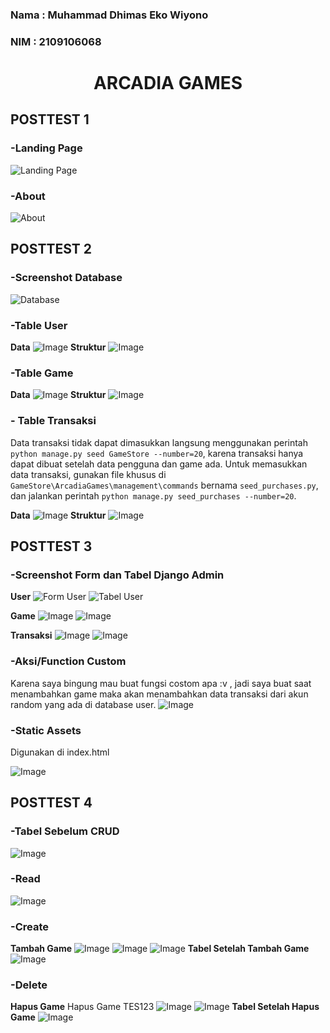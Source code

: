 ### Nama : Muhammad Dhimas Eko Wiyono
### NIM  : 2109106068


<h1 align="center">ARCADIA GAMES</h1>

## **POSTTEST 1**

### -Landing Page
![Landing Page](https://drive.google.com/uc?export=view&id=19ixEJYNXrw0ixAgCzulALT1USTO89h3P)

### -About
![About](https://drive.google.com/uc?export=view&id=18lgDbD2AQ7nj0TfPxbzGKzfBzhWcGmQV)

## **POSTTEST 2**

### -Screenshot Database
![Database](https://drive.google.com/uc?export=view&id=1TlgG0xdwAjCrmh1JNwBUAfb_EL86B_4B)

### -Table User
**Data**
![Image](https://drive.google.com/uc?export=view&id=1CqItrDcVgT8TfpceMVNcKY9cTGz_qr2q)
**Struktur**
![Image](https://drive.google.com/uc?export=view&id=1MrtpUDAVdjs39bLlEn80RYoAye9ZQWqY)

### -Table Game
**Data**
![Image](https://drive.google.com/uc?export=view&id=1BLwHqeRYXd_nx8u78b0Hue5EWWikpEns)
**Struktur**
![Image](https://drive.google.com/uc?export=view&id=1U_FuOwjQML5f2gCIhTNxrshh7WEsWTt9)

### - Table Transaksi
Data transaksi tidak dapat dimasukkan langsung menggunakan perintah `python manage.py seed GameStore --number=20`, karena transaksi hanya dapat dibuat setelah data pengguna dan game ada. Untuk memasukkan data transaksi, gunakan file khusus di `GameStore\ArcadiaGames\management\commands` bernama `seed_purchases.py`, dan jalankan perintah `python manage.py seed_purchases --number=20`.

**Data**
![Image](https://drive.google.com/uc?export=view&id=1Qe4zuXTVMdSLuj3u71eArvb5d74vjHnw)
**Struktur**
![Image](https://drive.google.com/uc?export=view&id=1hPw2xkFq7hqA0YuFFcLFqxKY5Hr6IPbb)

## **POSTTEST 3**

### -Screenshot Form dan Tabel Django Admin
**User**
![Form User](https://drive.google.com/uc?export=view&id=1-_EN9Vxzrx9m0rW8UltuajAKG6-VOgXX)
![Tabel User](https://drive.google.com/uc?export=view&id=1Wf0kMMdQ54Wie8WjrjeHlstZi37bq1gR)

**Game**
![Image](https://drive.google.com/uc?export=view&id=1U4_AMuIpeLKV_ZnPviokmMCx_isdFg7Q)
![Image](https://drive.google.com/uc?export=view&id=1Dmzh3wE7kJf8D084YtFQ4GlFzgvVtgAJ)

**Transaksi**
![Image](https://drive.google.com/uc?export=view&id=1N56rciOyAMOPzi4WSsEIAQqyoZgx1r9D)
![Image](https://drive.google.com/uc?export=view&id=1V9qpS-eACP5P8qydPEcuvba5wtVluPxS)

### -Aksi/Function Custom
Karena saya bingung mau buat fungsi costom apa :v , jadi saya buat saat menambahkan game maka akan menambahkan data transaksi dari akun random yang ada di database user.
![Image](https://drive.google.com/uc?export=view&id=1Q3L62XRndoUJn1YsrzDZ8SYRmryI3vXr)

### -Static Assets
Digunakan di index.html

![Image](https://drive.google.com/uc?export=view&id=1zwZLzByoUzwcNYsdKurLyZ8e_Xq2oJbx)

## **POSTTEST 4**

### -Tabel Sebelum CRUD
![Image](https://drive.google.com/uc?export=view&id=1iELGLj8pKe0l1ncwzeL_N-wpTCieaNTL)

### -Read
![Image](https://drive.google.com/uc?export=view&id=1k1p6boc2s8FI3HAsdUYYW-wuX2GT55dP)

### -Create
**Tambah Game**
![Image](https://drive.google.com/uc?export=view&id=)
![Image](https://drive.google.com/uc?export=view&id=1AX5FcLCtZljB_YuRQMYhojJ-wLLb7VFp)
![Image](https://drive.google.com/uc?export=view&id=1H6optJF5cXtPsTapYPCpnem6flgGrz48)
**Tabel Setelah Tambah Game**
![Image](https://drive.google.com/uc?export=view&id=1V6cE0dFoEyyt-RiOnGX3TeWSpOSVuqKC)

### -Delete
**Hapus Game**
Hapus Game TES123
![Image](https://drive.google.com/uc?export=view&id=1OcH-HQ_kYeQQk7WVkvuL4NAld73CBgXy)
![Image](https://drive.google.com/uc?export=view&id=1j_ULvBwbTTqDmURaXTfZBMa0hASpLVo8)
**Tabel Setelah Hapus Game**
![Image](https://drive.google.com/uc?export=view&id=1_ZJpLxqKvtrKZgO2FtmNaO9_kHnqDfpk)
